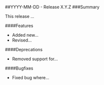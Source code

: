##YYYY-MM-DD - Release X.Y.Z
###Summary

This release ...

####Features
- Added new...
- Revised...

####Deprecations
- Removed support for...

####Bugfixes
- Fixed bug where...

